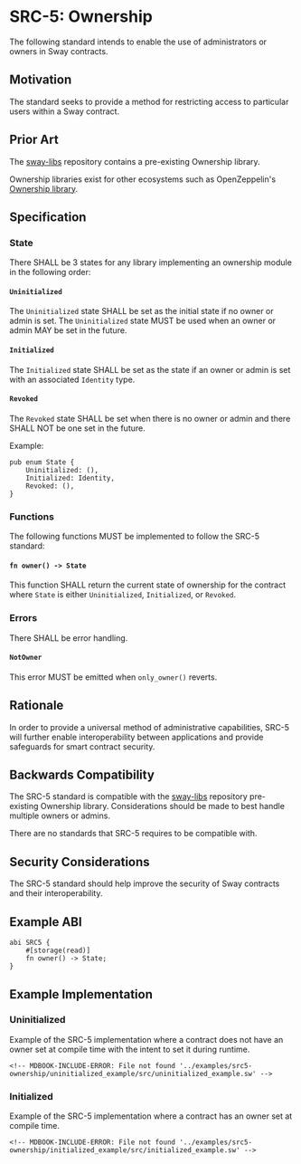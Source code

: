 # SRC-5: Ownership

The following standard intends to enable the use of administrators or owners in Sway contracts.

## Motivation

The standard seeks to provide a method for restricting access to particular users within a Sway contract.

## Prior Art

The [sway-libs](https://docs.fuel.network/docs/sway-libs/ownership/) repository contains a pre-existing Ownership library.

Ownership libraries exist for other ecosystems such as OpenZeppelin's [Ownership library](https://docs.openzeppelin.com/contracts/2.x/api/ownership).

## Specification

### State

There SHALL be 3 states for any library implementing an ownership module in the following order:

#### `Uninitialized`

The `Uninitialized` state SHALL be set as the initial state if no owner or admin is set. The `Uninitialized` state MUST be used when an owner or admin MAY be set in the future.

#### `Initialized`

The `Initialized` state SHALL be set as the state if an owner or admin is set with an associated `Identity` type.

#### `Revoked`

The `Revoked` state SHALL be set when there is no owner or admin and there SHALL NOT be one set in the future.

Example:

```sway
pub enum State {
    Uninitialized: (),
    Initialized: Identity,
    Revoked: (),
}
```

### Functions

The following functions MUST be implemented to follow the SRC-5 standard:

#### `fn owner() -> State`

This function SHALL return the current state of ownership for the contract where `State` is either `Uninitialized`, `Initialized`, or `Revoked`.

### Errors

There SHALL be error handling.

#### `NotOwner`

This error MUST be emitted when `only_owner()` reverts.

## Rationale

In order to provide a universal method of administrative capabilities, SRC-5 will further enable interoperability between applications and provide safeguards for smart contract security.

## Backwards Compatibility

The SRC-5 standard is compatible with the [sway-libs](https://github.com/FuelLabs/sway-libs) repository pre-existing Ownership library. Considerations should be made to best handle multiple owners or admins.

There are no standards that SRC-5 requires to be compatible with.

## Security Considerations

The SRC-5 standard should help improve the security of Sway contracts and their interoperability.

## Example ABI

```sway
abi SRC5 {
    #[storage(read)]
    fn owner() -> State;
}
```

## Example Implementation

### Uninitialized

Example of the SRC-5 implementation where a contract does not have an owner set at compile time with the intent to set it during runtime.

```sway
<!-- MDBOOK-INCLUDE-ERROR: File not found '../examples/src5-ownership/uninitialized_example/src/uninitialized_example.sw' -->
```

### Initialized

Example of the SRC-5 implementation where a contract has an owner set at compile time.

```sway
<!-- MDBOOK-INCLUDE-ERROR: File not found '../examples/src5-ownership/initialized_example/src/initialized_example.sw' -->
```
